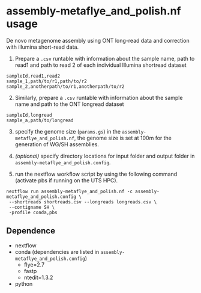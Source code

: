 # assembly-metaflye_and_polish.nf usage

De novo metagenome assembly using ONT long-read data and correction with illumina short-read data.

1. Prepare a `.csv` runtable with information about the sample name, path to read1 and path to read 2 of each individual Illumina shortread dataset

```
sampleId,read1,read2
sample_1,path/to/r1,path/to/r2
sample_2,anotherpath/to/r1,anotherpath/to/r2
```

2. Similarly, prepare a `.csv` runtable with information about the sample name and path to the ONT longread dataset

```
sampleId,longread
sample_a,path/to/longread
```

3. specify the genome size (`params.gs`) in the `assembly-metaflye_and_polish.nf`, the genome size is set at 100m for the generation of WG/SH assemblies.

4. *(optional)* specify directory locations for input folder and output folder in `assembly-metaflye_and_polish.config`.

5. run the nextflow workflow script by using the following command (activate pbs if running on the UTS HPC).
```
nextflow run assembly-metaflye_and_polish.nf -c assembly-metaflye_and_polish.config \
 --shortreads shortreads.csv --longreads longreads.csv \
 --contigname SH \
 -profile conda,pbs
```

## Dependence
* nextflow
* conda (dependencies are listed in `assembly-metaflye_and_polish.config`)
    * flye=2.7
    * fastp
    * ntedit=1.3.2
* python